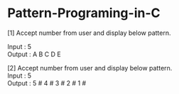 # Pattern-Programing-in-C
[1] Accept number from user and display below pattern. 

  Input : 5\
  Output : A B C D E

[2] Accept number from user and display below pattern.\
    Input : 5\
    Output : 5 # 4 # 3 # 2 # 1 #
